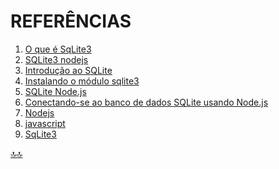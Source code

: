 <div class="header" id="myHeader">
  <div class="navbar" w3-include-html="/menu.inc"> </div>
</div>
<div class="title"><script> document.write(document.title);</script></div>  
<main>
<!-- markdownlint-disable-next-line -->
<span id="topo"><span>

# REFERÊNCIAS

1. [O que é SqLite3](https://www.sqlitetutorial.net/what-is-sqlite/)
2. [SQLite3 nodejs](https://www.npmjs.com/package/sqlite3)
3. [Introdução ao SQLite](https://www.sqlitetutorial.net/sqlite-getting-started/)
4. [Instalando o módulo sqlite3](https://www.sqlitetutorial.net/sqlite-nodejs/connect/)
5. [SQLite Node.js](https://www.sqlitetutorial.net/sqlite-nodejs/)
6. [Conectando-se ao banco de dados SQLite usando Node.js](https://www.sqlitetutorial.net/sqlite-nodejs/connect/)
7. [Nodejs](https://nodejs.dev/pt/learn/)
8. [javascript](https://developer.mozilla.org/pt-BR/docs/Web/JavaScript/Guide)
9. [SqLite3](https://www.sqlitetutorial.net/)

</main>

[🔝🔝](#topo "Retorna ao topo")